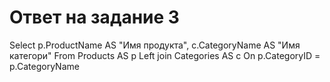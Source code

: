 # Ответ на задание 3 
Select p.ProductName AS "Имя продукта", c.CategoryName AS "Имя категори"
From Products AS p Left join Categories AS c On p.CategoryID = p.CategoryName
